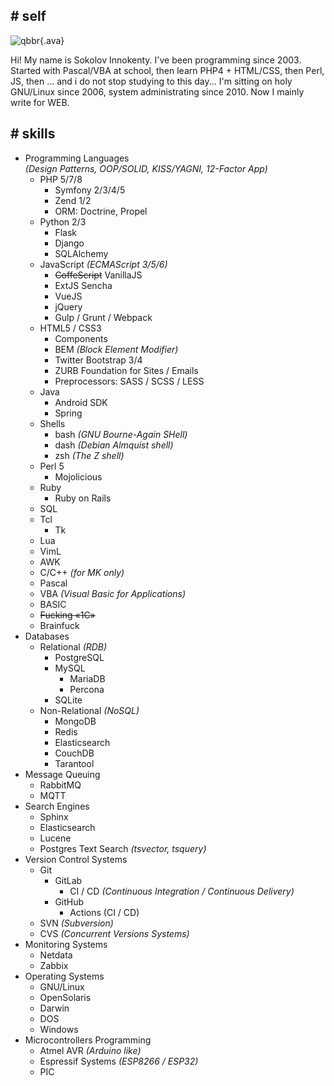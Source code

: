 ## **#** self

![qbbr](/img/qbbr-ava.jpg){.ava}<!-- nofig -->

Hi! My name is Sokolov Innokenty.
I've been programming since 2003.
Started with Pascal/VBA at school, then learn PHP4 + HTML/CSS, then Perl, JS, then ... and i do not stop studying to this day...
I'm sitting on holy GNU/Linux since 2006, system administrating since 2010.
Now I mainly write for WEB.

## **#** skills

 - Programming Languages<br>*(Design Patterns, OOP/SOLID, KISS/YAGNI, 12-Factor App)*
   - PHP 5/7/8
     - Symfony 2/3/4/5
     - Zend 1/2
     - ORM: Doctrine, Propel
   - Python 2/3
     - Flask
     - Django
     - SQLAlchemy
   - JavaScript *(ECMAScript 3/5/6)*
     - <del>CoffeScript</del> VanillaJS
     - ExtJS Sencha
     - VueJS
     - jQuery
     - Gulp / Grunt / Webpack
   - HTML5 / CSS3
     - Components
     - BEM *(Block Element Modifier)*
     - Twitter Bootstrap 3/4
     - ZURB Foundation for Sites / Emails
     - Preprocessors: SASS / SCSS / LESS
   - Java
     - Android SDK
     - Spring
   - Shells
     - bash *(GNU Bourne-Again SHell)*
     - dash *(Debian Almquist shell)*
     - zsh *(The Z shell)*
   - Perl 5
     - Mojolicious
   - Ruby
     - Ruby on Rails
   - SQL
   - Tcl
     - Tk
   - Lua
   - VimL
   - AWK
   - C/C++ *(for MK only)*
   - Pascal
   - VBA *(Visual Basic for Applications)*
   - BASIC
   - <del>Fucking «1C»</del>
   - Brainfuck
 - Databases
   - Relational *(RDB)*
     - PostgreSQL
     - MySQL
       - MariaDB
       - Percona
     - SQLite
   - Non-Relational *(NoSQL)*
     - MongoDB
     - Redis
     - Elasticsearch
     - CouchDB
     - Tarantool
 - Message Queuing
   - RabbitMQ
   - MQTT
 - Search Engines
   - Sphinx
   - Elasticsearch
   - Lucene
   - Postgres Text Search *(tsvector, tsquery)*
 - Version Control Systems
   - Git
     - GitLab
       - CI / CD *(Continuous Integration / Continuous Delivery)*
     - GitHub
       - Actions (CI / CD)
   - SVN *(Subversion)*
   - CVS *(Concurrent Versions Systems)*
 - Monitoring Systems
   - Netdata
   - Zabbix
 - Operating Systems
   - GNU/Linux
   - OpenSolaris
   - Darwin
   - DOS
   - Windows
 - Microcontrollers Programming
   - Atmel AVR *(Arduino like)*
   - Espressif Systems *(ESP8266 / ESP32)*
   - PIC
